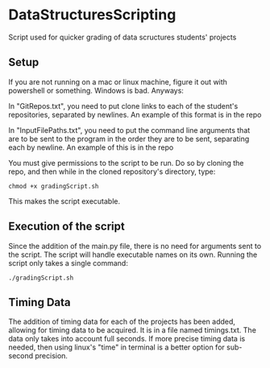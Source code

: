 # DataStructuresScripting
Script used for quicker grading of data scructures students' projects

## Setup
If you are not running on a mac or linux machine, figure it out with powershell or something. Windows is bad. Anyways:

In "GitRepos.txt", you need to put clone links to each of the student's repositories, separated by newlines. An example of this format is in the repo

In "InputFilePaths.txt", you need to put the command line arguments that are to be sent to the program in the order they are to be sent, separating each by newline. An example of this is in the repo

You must give permissions to the script to be run. Do so by cloning the repo, and then while in the cloned repository's directory, type:
```
chmod +x gradingScript.sh
```
This makes the script executable.

## Execution of the script
Since the addition of the main.py file, there is no need for arguments sent to the script. The script will handle executable names on its own. Running the script only takes a single command:
```
./gradingScript.sh
```
## Timing Data
The addition of timing data for each of the projects has been added, allowing for timing data to be acquired. It is in a file named timings.txt. The data only takes into account full seconds. If more precise timing data is needed, then using linux's "time" in terminal is a better option for sub-second precision.
